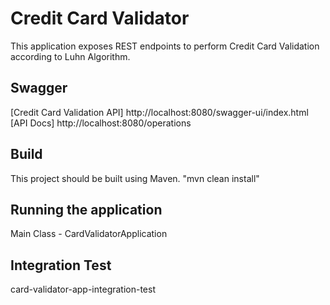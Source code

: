 # Credit Card Validator
This application exposes REST endpoints to perform Credit Card Validation according to Luhn Algorithm.

## Swagger
[Credit Card Validation API] http://localhost:8080/swagger-ui/index.html
[API Docs] http://localhost:8080/operations

 ## Build
This project should be built using Maven. "mvn clean install"

## Running the application
Main Class - CardValidatorApplication

## Integration Test
card-validator-app-integration-test




